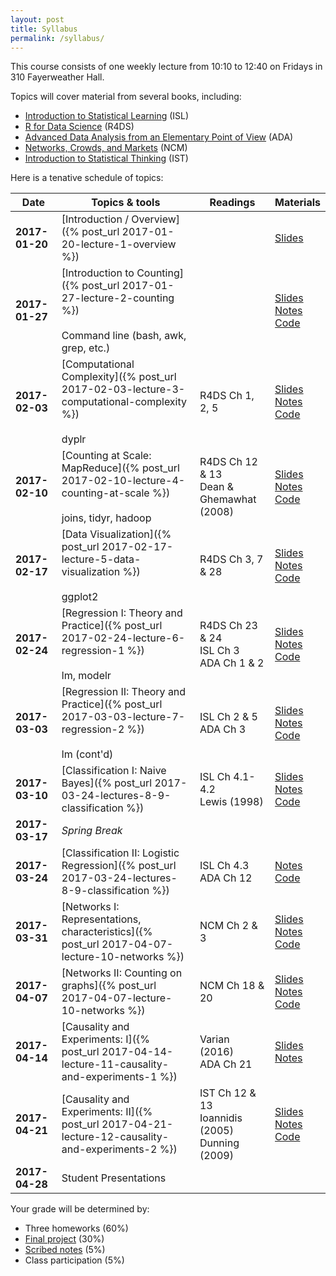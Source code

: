 ```yaml
---
layout: post
title: Syllabus
permalink: /syllabus/
---
```


This course consists of one weekly lecture from 10:10 to 12:40 on Fridays in 310 Fayerweather Hall.

Topics will cover material from several books, including:

* [Introduction to Statistical Learning](http://www-bcf.usc.edu/~gareth/ISL/) (ISL)
* [R for Data Science](http://r4ds.had.co.nz/) (R4DS)
* [Advanced Data Analysis from an Elementary Point of View](http://www.stat.cmu.edu/~cshalizi/ADAfaEPoV/) (ADA)
* [Networks, Crowds, and Markets](http://www.cs.cornell.edu/home/kleinber/networks-book/) (NCM)
* [Introduction to Statistical Thinking](http://pluto.huji.ac.il/~msby/StatThink/index.html) (IST)

Here is a tenative schedule of topics:

|Date|Topics & tools|Readings|Materials|
|----|--------------|--------|---------|
|**2017-01-20**| [Introduction / Overview]({% post_url 2017-01-20-lecture-1-overview %}) | | [Slides](https://www.slideshare.net/jakehofman/modeling-social-data-lecture-1-overview) |
|**2017-01-27**| [Introduction to Counting]({% post_url 2017-01-27-lecture-2-counting %}) <br/><br/> Command line (bash, awk, grep, etc.) | | [Slides](https://www.slideshare.net/jakehofman/modeling-social-data-lecture-2-introduction-to-counting) <br/> [Notes](https://github.com/jhofman/msd2017-notes/blob/master/lecture_2/lecture_2.pdf) <br/> [Code](https://github.com/jhofman/msd2017/blob/master/lectures/lecture_2/) |
|**2017-02-03**| [Computational Complexity]({% post_url 2017-02-03-lecture-3-computational-complexity %}) <br/><br/> dyplr | R4DS Ch 1, 2, 5 | [Slides](https://www.slideshare.net/jakehofman/modeling-social-data-lecture-3-data-manipulation-in-r) <br/> [Notes](https://github.com/jhofman/msd2017-notes/blob/master/lecture_3/lecture_3.pdf) <br/> [Code](https://github.com/jhofman/msd2017/blob/master/lectures/lecture_3/) |
|**2017-02-10**| [Counting at Scale: MapReduce]({% post_url 2017-02-10-lecture-4-counting-at-scale %}) <br/><br/> joins, tidyr, hadoop | R4DS Ch 12 & 13 <br/> Dean & Ghemawhat (2008) | [Slides](https://www.slideshare.net/jakehofman/modeling-social-data-lecture-4-counting-at-scale) <br/> [Notes](https://github.com/jhofman/msd2017-notes/blob/master/lecture_4/lecture_4.pdf) <br/> [Code](https://github.com/jhofman/msd2017/blob/master/lectures/lecture_4/) |
|**2017-02-17**| [Data Visualization]({% post_url 2017-02-17-lecture-5-data-visualization %}) <br/><br/> ggplot2 | R4DS Ch 3, 7 & 28 | [Slides](https://drive.google.com/file/d/0B-M9UEiE6KFAWmtvUjQta0RFNkk/view) <br/> [Notes](https://github.com/jhofman/msd2017-notes/blob/master/lecture_5/lecture_5.pdf) <br/> [Code](https://github.com/jhofman/msd2017/blob/master/lectures/lecture_5/) |
|**2017-02-24**| [Regression I: Theory and Practice]({% post_url 2017-02-24-lecture-6-regression-1 %}) <br/><br/> lm, modelr | R4DS Ch 23 & 24 <br/> ISL Ch 3 <br/> ADA Ch 1 & 2 | [Slides](https://www.slideshare.net/jakehofman/modeling-social-data-lecture-6-regression-part-1) <br/> [Notes](https://github.com/jhofman/msd2017-notes/blob/master/lecture_6/lecture_6.pdf) <br/> [Code](https://github.com/jhofman/msd2017/blob/master/lectures/lecture_6/) |
|**2017-03-03**| [Regression II: Theory and Practice]({% post_url 2017-03-03-lecture-7-regression-2 %}) <br/><br/> lm (cont'd) | ISL Ch 2 & 5 <br/> ADA Ch 3 |  [Slides](https://www.slideshare.net/jakehofman/modeling-social-data-lecture-7-model-complexity-and-generalization) <br/> [Notes](https://github.com/jhofman/msd2017-notes/blob/master/lecture_7/lecture_7.pdf) <br/> [Code](https://github.com/jhofman/msd2017/blob/master/lectures/lecture_7/) |
|**2017-03-10**| [Classification I: Naive Bayes]({% post_url 2017-03-24-lectures-8-9-classification %}) | ISL Ch 4.1-4.2 <br/> Lewis (1998) | [Slides](https://www.slideshare.net/jakehofman/modeling-social-data-lecture-8-classification) <br/> [Notes](https://github.com/jhofman/msd2017-notes/blob/master/lecture_8/lecture_8.pdf) <br/> [Code](https://github.com/jhofman/msd2017/blob/master/lectures/lecture_8/) |
|**2017-03-17**| *Spring Break*|
|**2017-03-24**| [Classification II: Logistic Regression]({% post_url 2017-03-24-lectures-8-9-classification %}) | ISL Ch 4.3 <br/> ADA Ch 12 | [Notes](https://github.com/jhofman/msd2017-notes/blob/master/lecture_9/lecture_9.pdf) <br/> [Code](https://github.com/jhofman/msd2017/blob/master/lectures/lecture_9/) |
|**2017-03-31**| [Networks I: Representations, characteristics]({% post_url 2017-04-07-lecture-10-networks %}) | NCM Ch 2 & 3 | [Slides](https://www.slideshare.net/jakehofman/modeling-social-lecture-10-networks) <br/> [Notes](https://github.com/jhofman/msd2017-notes/blob/master/lecture_10/lecture_10.pdf) <br/> [Code](https://github.com/jhofman/msd2017/blob/master/lectures/lecture_10/) |
|**2017-04-07**| [Networks II: Counting on graphs]({% post_url 2017-04-07-lecture-10-networks %}) | NCM Ch 18 & 20 | [Slides](https://www.slideshare.net/jakehofman/modeling-social-lecture-10-networks) <br/> [Notes](https://github.com/jhofman/msd2017-notes/blob/master/lecture_10/lecture_10.pdf) <br/> [Code](https://github.com/jhofman/msd2017/blob/master/lectures/lecture_10/) |
|**2017-04-14**| [Causality and Experiments: I]({% post_url 2017-04-14-lecture-11-causality-and-experiments-1 %}) | Varian (2016) <br/> ADA Ch 21 | [Slides](https://www.slideshare.net/jakehofman/modeling-social-data-lecture-11-causality-and-experiments-part-1) <br/> [Notes](https://github.com/jhofman/msd2017-notes/blob/master/lecture_11/lecture_11.pdf) |
|**2017-04-21**| [Causality and Experiments: II]({% post_url 2017-04-21-lecture-12-causality-and-experiments-2 %}) | IST Ch 12 & 13 <br/> Ioannidis (2005) <br/> Dunning (2009) | [Slides](https://www.slideshare.net/jakehofman/modeling-social-data-lecture-12-causality-experiments-part-2) <br/> [Notes](https://github.com/jhofman/msd2017-notes/blob/master/lecture_12/lecture_12.pdf) <br/> [Code](https://github.com/jhofman/msd2017/blob/master/lectures/lecture_12/) |
|**2017-04-28**| Student Presentations| | |

Your grade will be determined by:

* Three homeworks (60%)
* [Final project](/project) (30%)
* [Scribed notes](/scribing) (5%)
* Class participation (5%)
